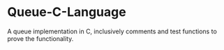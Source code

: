 # Queue-C-Language
A queue implementation in C, inclusively comments and test functions to prove the functionality.
